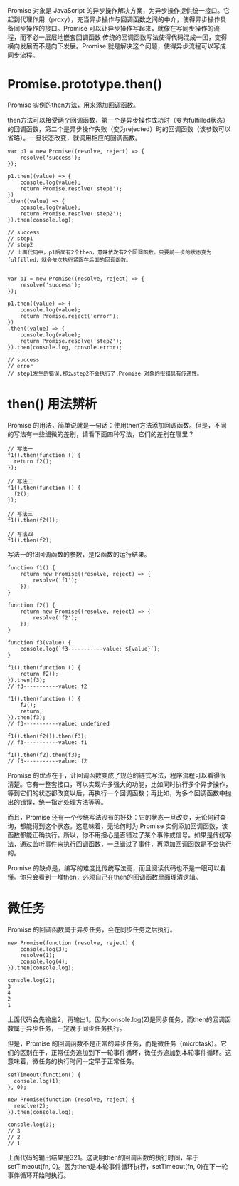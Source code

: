 Promise 对象是 JavaScript 的异步操作解决方案，为异步操作提供统一接口。它起到代理作用（proxy），充当异步操作与回调函数之间的中介，使得异步操作具备同步操作的接口。Promise 可以让异步操作写起来，就像在写同步操作的流程，而不必一层层地嵌套回调函数
传统的回调函数写法使得代码混成一团，变得横向发展而不是向下发展。Promise 就是解决这个问题，使得异步流程可以写成同步流程。
# Promise.prototype.then()
Promise 实例的then方法，用来添加回调函数。

then方法可以接受两个回调函数，第一个是异步操作成功时（变为fulfilled状态）的回调函数，第二个是异步操作失败（变为rejected）时的回调函数（该参数可以省略）。一旦状态改变，就调用相应的回调函数。
```
var p1 = new Promise((resolve, reject) => {
    resolve('success');
});

p1.then((value) => {
    console.log(value);
    return Promise.resolve('step1');
})
.then((value) => {
    console.log(value);
    return Promise.resolve('step2');
}).then(console.log);

// success
// step1
// step2
// 上面代码中，p1后面有2个then，意味依次有2个回调函数。只要前一步的状态变为fulfilled，就会依次执行紧跟在后面的回调函数。


var p1 = new Promise((resolve, reject) => {
    resolve('success');
});

p1.then((value) => {
    console.log(value);
    return Promise.reject('error');
})
.then((value) => {
    console.log(value);
    return Promise.resolve('step2');
}).then(console.log, console.error);

// success
// error
// step1发生的错误,那么step2不会执行了,Promise 对象的报错具有传递性。
```
# then() 用法辨析
Promise 的用法，简单说就是一句话：使用then方法添加回调函数。但是，不同的写法有一些细微的差别，请看下面四种写法，它们的差别在哪里？
```
// 写法一
f1().then(function () {
  return f2();
});

// 写法二
f1().then(function () {
  f2();
});

// 写法三
f1().then(f2());

// 写法四
f1().then(f2);
```
写法一的f3回调函数的参数，是f2函数的运行结果。
```
function f1() {
    return new Promise((resolve, reject) => {
        resolve('f1');
    });
}

function f2() {
    return new Promise((resolve, reject) => {
        resolve('f2');
    });
}

function f3(value) {
    console.log(`f3-----------value: ${value}`);
}

f1().then(function () {
    return f2();
}).then(f3);
// f3-----------value: f2
```

```
f1().then(function () {
    f2();
    return;
}).then(f3);
// f3-----------value: undefined
```

```
f1().then(f2()).then(f3);
// f3-----------value: f1
```
```
f1().then(f2).then(f3);
// f3-----------value: f2
```
Promise 的优点在于，让回调函数变成了规范的链式写法，程序流程可以看得很清楚。它有一整套接口，可以实现许多强大的功能，比如同时执行多个异步操作，等到它们的状态都改变以后，再执行一个回调函数；再比如，为多个回调函数中抛出的错误，统一指定处理方法等等。

而且，Promise 还有一个传统写法没有的好处：它的状态一旦改变，无论何时查询，都能得到这个状态。这意味着，无论何时为 Promise 实例添加回调函数，该函数都能正确执行。所以，你不用担心是否错过了某个事件或信号。如果是传统写法，通过监听事件来执行回调函数，一旦错过了事件，再添加回调函数是不会执行的。

Promise 的缺点是，编写的难度比传统写法高，而且阅读代码也不是一眼可以看懂。你只会看到一堆then，必须自己在then的回调函数里面理清逻辑。
# 微任务
Promise 的回调函数属于异步任务，会在同步任务之后执行。
```
new Promise(function (resolve, reject) {
    console.log(3);
    resolve(1);
    console.log(4);
}).then(console.log);

console.log(2);
3
4
2
1
```
上面代码会先输出2，再输出1。因为console.log(2)是同步任务，而then的回调函数属于异步任务，一定晚于同步任务执行。

但是，Promise 的回调函数不是正常的异步任务，而是微任务（microtask）。它们的区别在于，正常任务追加到下一轮事件循环，微任务追加到本轮事件循环。这意味着，微任务的执行时间一定早于正常任务。
```
setTimeout(function() {
  console.log(1);
}, 0);

new Promise(function (resolve, reject) {
  resolve(2);
}).then(console.log);

console.log(3);
// 3
// 2
// 1
```
上面代码的输出结果是321。这说明then的回调函数的执行时间，早于setTimeout(fn, 0)。因为then是本轮事件循环执行，setTimeout(fn, 0)在下一轮事件循环开始时执行。
